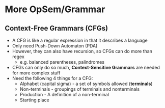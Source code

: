 # More OpSem/Grammar

## Context-Free Grammars (CFGs)

- A CFG is like a regular expression in that it describes a language
- Only need Push-Down Automaton (PDA)
- However, they can also have recursion, so CFGs can do more than regex
  - e.g. balanced parentheses, palindromes
- CFGs can only do so much, **Context-Sensitive Grammars** are needed for more complex stuff
- Need the following 4 things for a CFG:
  - Alphabet (capital sigma) - a set of symbols allowed (**terminals**)
  - Non-terminals - groupings of terminals and nonterminals
  - Production - A definition of a non-terminal
  - Starting place
